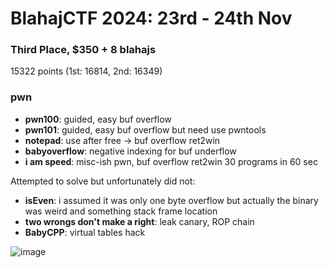 # BlahajCTF 2024: 23rd - 24th Nov 
### Third Place, $350 + 8 blahajs
15322 points (1st: 16814, 2nd: 16349)

### pwn
- **pwn100**: guided, easy buf overflow
- **pwn101**: guided, easy buf overflow but need use pwntools
- **notepad**: use after free -> buf overflow ret2win
- **babyoverflow**: negative indexing for buf underflow
- **i am speed**: misc-ish pwn, buf overflow ret2win 30 programs in 60 sec

Attempted to solve but unfortunately did not:
- **isEven**: i assumed it was only one byte overflow but actually the binary was weird and something stack frame location
- **two wrongs don't make a right**: leak canary, ROP chain
- **BabyCPP**: virtual tables hack


![image](https://github.com/user-attachments/assets/f6cbe5ff-22c8-4d17-8bfa-db04f3d38f5d)
